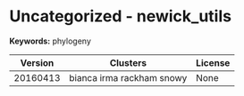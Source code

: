 # Uncategorized - newick_utils



**Keywords:** phylogeny



| Version | Clusters | License |
| ------- | -------- | ------- |
| 20160413 | bianca irma rackham snowy | None |
